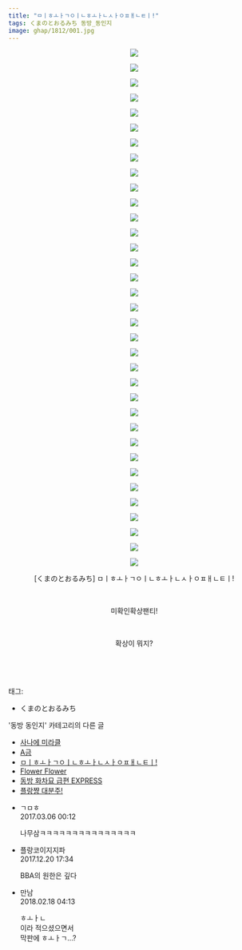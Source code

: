 ```yaml
---
title: "ㅁㅣㅎㅗㅏㄱㅇㅣㄴㅎㅗㅏㄴㅅㅏㅇㅍㅐㄴㅌㅣ!"
tags: くまのとおるみち 동방_동인지
image: ghap/1812/001.jpg
---
```

<div class="article">
<p style="text-align: center; clear: none; float: none;"><img src="{{ site.nasurl }}/ghap/1812/001.jpg"/></p>
<p style="text-align: center; clear: none; float: none;"><img src="{{ site.nasurl }}/ghap/1812/002.jpg"/></p>
<p style="text-align: center; clear: none; float: none;"><img src="{{ site.nasurl }}/ghap/1812/003.jpg"/></p>
<p style="text-align: center; clear: none; float: none;"><img src="{{ site.nasurl }}/ghap/1812/004.jpg"/></p>
<p style="text-align: center; clear: none; float: none;"><img src="{{ site.nasurl }}/ghap/1812/005.jpg"/></p>
<p style="text-align: center; clear: none; float: none;"><img src="{{ site.nasurl }}/ghap/1812/006.jpg"/></p>
<p style="text-align: center; clear: none; float: none;"><img src="{{ site.nasurl }}/ghap/1812/007.jpg"/></p>
<p style="text-align: center; clear: none; float: none;"><img src="{{ site.nasurl }}/ghap/1812/008.jpg"/></p>
<p style="text-align: center; clear: none; float: none;"><img src="{{ site.nasurl }}/ghap/1812/009.jpg"/></p>
<p style="text-align: center; clear: none; float: none;"><img src="{{ site.nasurl }}/ghap/1812/010.jpg"/></p>
<p style="text-align: center; clear: none; float: none;"><img src="{{ site.nasurl }}/ghap/1812/011.jpg"/></p>
<p style="text-align: center; clear: none; float: none;"><img src="{{ site.nasurl }}/ghap/1812/012.jpg"/></p>
<p style="text-align: center; clear: none; float: none;"><img src="{{ site.nasurl }}/ghap/1812/013.jpg"/></p>
<p style="text-align: center; clear: none; float: none;"><img src="{{ site.nasurl }}/ghap/1812/014.jpg"/></p>
<p style="text-align: center; clear: none; float: none;"><img src="{{ site.nasurl }}/ghap/1812/015.jpg"/></p>
<p style="text-align: center; clear: none; float: none;"><img src="{{ site.nasurl }}/ghap/1812/016.jpg"/></p>
<p style="text-align: center; clear: none; float: none;"><img src="{{ site.nasurl }}/ghap/1812/017.jpg"/></p>
<p style="text-align: center; clear: none; float: none;"><img src="{{ site.nasurl }}/ghap/1812/018.jpg"/></p>
<p style="text-align: center; clear: none; float: none;"><img src="{{ site.nasurl }}/ghap/1812/019.jpg"/></p>
<p style="text-align: center; clear: none; float: none;"><img src="{{ site.nasurl }}/ghap/1812/020.jpg"/></p>
<p style="text-align: center; clear: none; float: none;"><img src="{{ site.nasurl }}/ghap/1812/021.jpg"/></p>
<p style="text-align: center; clear: none; float: none;"><img src="{{ site.nasurl }}/ghap/1812/022.jpg"/></p>
<p style="text-align: center; clear: none; float: none;"><img src="{{ site.nasurl }}/ghap/1812/023.jpg"/></p>
<p style="text-align: center; clear: none; float: none;"><img src="{{ site.nasurl }}/ghap/1812/024.jpg"/></p>
<p style="text-align: center; clear: none; float: none;"><img src="{{ site.nasurl }}/ghap/1812/025.jpg"/></p>
<p style="text-align: center; clear: none; float: none;"><img src="{{ site.nasurl }}/ghap/1812/026.jpg"/></p>
<p style="text-align: center; clear: none; float: none;"><img src="{{ site.nasurl }}/ghap/1812/027.jpg"/></p>
<p style="text-align: center; clear: none; float: none;"><img src="{{ site.nasurl }}/ghap/1812/028.jpg"/></p>
<p style="text-align: center; clear: none; float: none;"><img src="{{ site.nasurl }}/ghap/1812/029.jpg"/></p>
<p style="text-align: center; clear: none; float: none;"><img src="{{ site.nasurl }}/ghap/1812/030.jpg"/></p>
<p style="text-align: center; clear: none; float: none;"><img src="{{ site.nasurl }}/ghap/1812/031.jpg"/></p>
<p style="text-align: center; clear: none; float: none;"><img src="{{ site.nasurl }}/ghap/1812/032.jpg"/></p>
<p style="text-align: center; clear: none; float: none;"><img src="{{ site.nasurl }}/ghap/1812/033.jpg"/></p>
<p style="text-align: center; clear: none; float: none;"><img src="{{ site.nasurl }}/ghap/1812/034.jpg"/></p>
<p style="text-align: center; clear: none; float: none;"><img src="{{ site.nasurl }}/ghap/1812/035.jpg"/></p>
<p style="text-align: center; clear: none; float: none;">[くまのとおるみち] ㅁㅣㅎㅗㅏㄱㅇㅣㄴㅎㅗㅏㄴㅅㅏㅇㅍㅐㄴㅌㅣ!</p>
<p style="text-align: center; clear: none; float: none;"><br/></p>
<p style="text-align: center; clear: none; float: none;">미확인확상팬티!</p>
<p style="text-align: center; clear: none; float: none;"><br/></p>
<p style="text-align: center; clear: none; float: none;">확상이 뭐지?</p>
<p style="text-align: center; clear: none; float: none;"><br/></p>
<p><br/></p>
</div><div class="tagTrail">
<p>태그: </p>
<ul>
<li>くまのとおるみち</li>
</ul>
</div><div class="another">
<p>'동방 동인지' 카테고리의 다른 글</p>
<ul>
<li><a href="/2016-08-25-ghap_1814">사나에 미라클</a></li>
<li><a href="/2016-08-25-ghap_1813">A금</a></li>
<li><a href="/2016-08-25-ghap_1812">ㅁㅣㅎㅗㅏㄱㅇㅣㄴㅎㅗㅏㄴㅅㅏㅇㅍㅐㄴㅌㅣ!</a></li>
<li><a href="/2016-08-24-ghap_1811">Flower Flower</a></li>
<li><a href="/2016-08-24-ghap_1809">동방 화차묘 급편 EXPRESS</a></li>
<li><a href="/2016-08-24-ghap_1808">플랑쨩 대분주!</a></li>
</ul>
</div><div class="cb_module cb_fluid">
<div class="cb_wrt cb_profile">
<div class="comment">
<ul>
<li class="cb_thumb_off" id="comment14932111">
<div class="cb_comment_area">
<div class="cb_info_area">
<div class="cb_section">
<span class="cb_nick_name">ㄱㅁㅎ</span>
</div>
<div class="cb_section">
<span class="cb_date">2017.03.06 00:12 </span>
</div>
</div>
<div class="cb_dsc_comment">
<p class="cb_dsc">
											나무삼ㅋㅋㅋㅋㅋㅋㅋㅋㅋㅋㅋㅋㅋㅋㅋ
										</p>
</div>
</div></li>
<li class="cb_thumb_off" id="comment15156358">
<div class="cb_comment_area">
<div class="cb_info_area">
<div class="cb_section">
<span class="cb_nick_name">플랑코이지지파</span>
</div>
<div class="cb_section">
<span class="cb_date">2017.12.20 17:34 </span>
</div>
</div>
<div class="cb_dsc_comment">
<p class="cb_dsc">
											BBA의 원한은 깊다
										</p>
</div>
</div></li>
<li class="cb_thumb_off" id="comment15201233">
<div class="cb_comment_area">
<div class="cb_info_area">
<div class="cb_section">
<span class="cb_nick_name">만남</span>
</div>
<div class="cb_section">
<span class="cb_date">2018.02.18 04:13 </span>
</div>
</div>
<div class="cb_dsc_comment">
<p class="cb_dsc">
											ㅎㅗㅏㄴ<br/>
이라 적으셨으면서 <br/>
막판에 ㅎㅗㅏㄱ...?
										</p>
</div>
</div></li>
</ul>
</div>
</div><!-- commentList close -->
</div>
<br/>
<p id="refer"></p>
<br/>
